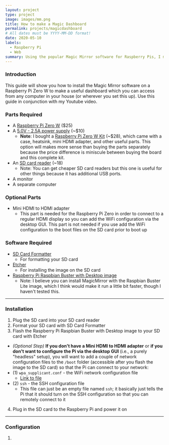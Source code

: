 ```yaml
---
layout: project
type: project
image: images/mm.png
title: How to make a Magic Dashboard
permalink: projects/magicdashboard
# All dates must be YYYY-MM-DD format!
date: 2020-05-10
labels:
  - Raspberry Pi
  - Web
summary: Using the popular Magic Mirror software for Raspberry Pis, I made a "Magic Dashboard". Follow the steps within this guide to learn how to do so for yourself.
---
```


### Introduction
This guide will show you how to install the Magic Mirror software on a Raspberry Pi Zero W to make a useful dashboard which you can access from any computer in your house (or wherever you set this up). Use this guide in conjunction with my Youtube video.

### Parts Required
- A [Raspberry Pi Zero W](https://www.amazon.com/Raspberry-Pi-Zero-Wireless-model/dp/B06XFZC3BX/ref=sr_1_5?dchild=1&keywords=raspberry+pi+zero+w&qid=1589698278&sr=8-5) ($25)
- A [5.0V - 2.5A power supply](https://www.amazon.com/CanaKit-Raspberry-Supply-Adapter-Listed/dp/B00MARDJZ4/ref=sr_1_1?dchild=1&keywords=raspberry+pi+zero+w+power+supply&qid=1589698376&sr=8-1) (~$10)
  - **Note**: I bought a [Raspberry Pi Zero W Kit](https://www.amazon.com/gp/product/B0748MPQT4/) (~$28), which came with a case, heatsink, mini HDMI adapter, and other useful parts. This option will makes more sense than buying the parts separately because the price difference is miniscule between buying the board and this complete kit.
- An [SD card reader](https://www.amazon.com/gp/product/B07S6GGFB1/ref=ppx_yo_dt_b_search_asin_title?ie=UTF8&psc=1) (~18)
  - Note: You can get cheaper SD card readers but this one is useful for other things because it has additional USB ports.
- A monitor
- A separate computer

### Optional Parts
- Mini HDMI to HDMI adapter
  - This part is needed for the Raspberry Pi Zero in order to connect to a regular HDMI display so you can add the WiFi configuration via the desktop GUI. This part is not needed if you use add the WiFi configuration to the boot files on the SD card prior to boot up

### Software Required
- [SD Card Formatter](https://www.sdcard.org/downloads/formatter/)
  - For formatting your SD card
- [Etcher](https://www.balena.io/etcher/)
  - For installing the image on the SD card
- [Raspberry Pi Raspbian Buster with Desktop image](https://www.raspberrypi.org/downloads/raspbian/)
  - Note: I believe you can install MagicMirror with the Raspbian Buster Lite image, which I think would make it run a little bit faster, though I haven't tested this.

***

### Installation
1. Plug the SD card into your SD card reader
2. Format your SD card with SD Card Formatter
3. Flash the Raspberry Pi Raspbian Buster with Desktop image to your SD card with Etcher
  - *(Optional Step)* **If you don't have a Mini HDMI to HDMI adapter** or **if you don't want to configure the Pi via the desktop GUI** (i.e., a purely "headless" setup), you will want to add a couple of network configuration files to the `/boot` folder (accessible after you flash the image to the SD card) so that the Pi can connect to your network:
  - (1) `wpa_supplicant.conf` - the WiFi network configuration file
    - [Link to file](../files/wpa_supplicant.conf)
  - (2) `ssh` - the SSH configuration file
    - This file can just be an empty file named `ssh`; it basically just tells the Pi that it should turn on the SSH configuration so that you can remotely connect to it
4. Plug in the SD card to the Raspberry Pi and power it on

***

### Configuration
1.
